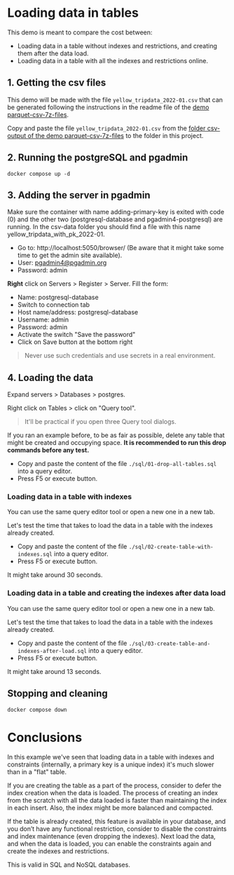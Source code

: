 # Loading data in tables

This demo is meant to compare the cost between:
* Loading data in a table without indexes and restrictions, and creating them after the data load.
* Loading data in a table with all the indexes and restrictions online.

## 1. Getting the csv files

This demo will be made with the file ```yellow_tripdata_2022-01.csv``` that can be generated following the instructions in the readme file of the [demo parquet-csv-7z-files](../parquet-csv-7z-files/README.md).

Copy and paste the file ```yellow_tripdata_2022-01.csv``` from the [folder csv-output of the demo parquet-csv-7z-files](../parquet-csv-7z-files/csv-output/) to the folder in this project.

## 2. Running the postgreSQL and pgadmin

```docker compose up -d```

## 3. Adding the server in pgadmin

Make sure the container with name adding-primary-key is exited with code (0) and the other two (postgresql-database and pgadmin4-postgresql) are running. In the csv-data folder you should find a file with this name yellow_tripdata_with_pk_2022-01.

* Go to: http://localhost:5050/browser/ (Be aware that it might take some time to get the admin site available).
* User: pgadmin4@pgadmin.org
* Password: admin

**Right** click on Servers > Register > Server. Fill the form:

* Name: postgresql-database
* Switch to connection tab
* Host name/address: postgresql-database
* Username: admin
* Password: admin
* Activate the switch "Save the password"
* Click on Save button at the bottom right

> Never use such credentials and use secrets in a real environment.

## 4. Loading the data

Expand servers > Databases > postgres.

Right click on Tables > click on "Query tool".

> It'll be practical if you open three Query tool dialogs.

If you ran an example before, to be as fair as possible, delete any table that might be created and occupying space. **It is recommended to run this drop commands before any test.**

* Copy and paste the content of the file ```./sql/01-drop-all-tables.sql``` into a query editor.
* Press F5 or execute button.

### Loading data in a table with indexes

You can use the same query editor tool or open a new one in a new tab.

Let's test the time that takes to load the data in a table with the indexes already created.

* Copy and paste the content of the file ```./sql/02-create-table-with-indexes.sql``` into a query editor.
* Press F5 or execute button.

It might take around 30 seconds.

### Loading data in a table and creating the indexes after data load

You can use the same query editor tool or open a new one in a new tab.

Let's test the time that takes to load the data in a table with the indexes already created.

* Copy and paste the content of the file ```./sql/03-create-table-and-indexes-after-load.sql``` into a query editor.
* Press F5 or execute button.

It might take around 13 seconds.

## Stopping and cleaning

 ```docker compose down```

# Conclusions

In this example we've seen that loading data in a table with indexes and constraints (internally, a primary key is a unique index) it's much slower than in a "flat" table.

If you are creating the table as a part of the process, consider to defer the index creation when the data is loaded. The process of creating an index from the scratch with all the data loaded is faster than maintaining the index in each insert. Also, the index might be more balanced and compacted.

If the table is already created, this feature is available in your database, and you don’t have any functional restriction, consider to disable the constraints and index maintenance (even dropping the indexes). Next load the data, and when the data is loaded, you can enable the constraints again and create the indexes and restrictions.

This is valid in SQL and NoSQL databases.
